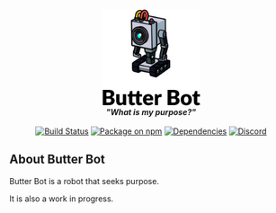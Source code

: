 <p align="center">
 <img src="https://github.com/roydejong/butter-bot/raw/master/etc/Butter_Robot+text.sm.png" alt="Butter Bot" width="175"><br />
 <strong><em>"What is my purpose?"<br /><br /></em></strong>
 <a href="https://travis-ci.org/roydejong/butter-bot"><img src="https://img.shields.io/travis/roydejong/butter-bot.svg" alt="Build Status"></a>
 <a href="https://www.npmjs.com/package/butter-bot"><img src="https://img.shields.io/npm/v/butter-bot.svg" alt="Package on npm"></a>
 <a href="https://david-dm.org/roydejong/butter-bot"><img src="https://img.shields.io/david/roydejong/butter-bot.svg" alt="Dependencies"></a>
 <a href="https://discord.gg/hGKZCxm"><img src="https://img.shields.io/discord/466643105412808725.svg" alt="Discord"></a>
</p>

## About Butter Bot

Butter Bot is a robot that seeks purpose.

It is also a work in progress. 
